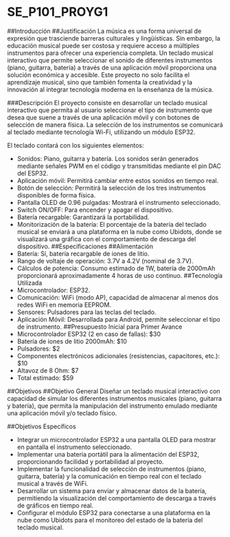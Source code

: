 # SE_P101_PROYG1
##Introducción
##Justificación
La música es una forma universal de expresión que trasciende barreras culturales y lingüísticas. Sin embargo, la educación musical puede ser costosa y requiere acceso a múltiples instrumentos para ofrecer una experiencia completa. Un teclado musical interactivo que permite seleccionar el sonido de diferentes instrumentos (piano, guitarra, batería) a través de una aplicación móvil proporciona una solución económica y accesible. Este proyecto no solo facilita el aprendizaje musical, sino que también fomenta la creatividad y la innovación al integrar tecnología moderna en la enseñanza de la música.

###Descripción
El proyecto consiste en desarrollar un teclado musical interactivo que permita al usuario seleccionar el tipo de instrumento que desea que suene a través de una aplicación móvil y con botones de selección de manera física. La selección de los instrumentos se comunicará al teclado mediante tecnología Wi-Fi, utilizando un módulo ESP32.

El teclado contará con los siguientes elementos:

- Sonidos: Piano, guitarra y batería. Los sonidos serán generados mediante señales PWM en el código y transmitidas mediante el pin DAC del ESP32.
- Aplicación móvil: Permitirá cambiar entre estos sonidos en tiempo real.
- Botón de selección: Permitirá la selección de los tres instrumentos disponibles de forma física.
- Pantalla OLED de 0.96 pulgadas: Mostrará el instrumento seleccionado.
- Switch ON/OFF: Para encender y apagar el dispositivo.
- Batería recargable: Garantizará la portabilidad.
- Monitorización de la batería: El porcentaje de la batería del teclado musical se enviará a una plataforma en la nube como Ubidots, donde se visualizará una gráfica con el comportamiento de descarga del dispositivo.
##Especificaciones
##Alimentación
- Batería: Sí, batería recargable de iones de litio.
- Rango de voltaje de operación: 3.7V a 4.2V (nominal de 3.7V).
- Cálculos de potencia: Consumo estimado de 1W, batería de 2000mAh proporcionará aproximadamente 4 horas de uso continuo.
##Tecnología Utilizada
- Microcontrolador: ESP32.
- Comunicación: WiFi (modo AP), capacidad de almacenar al menos dos redes WiFi en memoria EEPROM.
- Sensores: Pulsadores para las teclas del teclado.
- Aplicación Móvil: Desarrollada para Android, permite seleccionar el tipo de instrumento.
##Presupuesto Inicial para Primer Avance
- Microcontrolador ESP32 (2 en caso de fallas): $30
- Batería de iones de litio 2000mAh: $10
- Pulsadores: $2
- Componentes electrónicos adicionales (resistencias, capacitores, etc.): $10
- Altavoz de 8 Ohm: $7
- Total estimado: $59
  
##Objetivos
##Objetivo General
Diseñar un teclado musical interactivo con capacidad de simular los diferentes instrumentos musicales (piano, guitarra y batería), que permita la manipulación del instrumento emulado mediante una aplicación móvil y/o teclado físico.

##Objetivos Específicos
- Integrar un microcontrolador ESP32 a una pantalla OLED para mostrar en pantalla el instrumento seleccionado.
- Implementar una batería portátil para la alimentación del ESP32, proporcionando facilidad y portabilidad al proyecto.
- Implementar la funcionalidad de selección de instrumentos (piano, guitarra, batería) y la comunicación en tiempo real con el teclado musical a través de WiFi.
- Desarrollar un sistema para enviar y almacenar datos de la batería, permitiendo la visualización del comportamiento de descarga a través de gráficos en tiempo real.
- Configurar el módulo ESP32 para conectarse a una plataforma en la nube como Ubidots para el monitoreo del estado de la batería del teclado musical.
